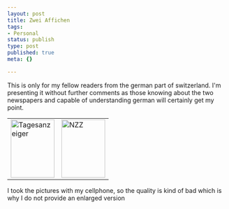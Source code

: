 ```yaml
---
layout: post
title: Zwei Affichen
tags:
- Personal
status: publish
type: post
published: true
meta: {}

---
```

<p>This is only for my fellow readers from the german part of switzerland. I'm presenting it without further comments as those knowing about the two newspapers and capable of understanding german will certainly get my point.</p>
<table border="0" cellspacing="5" cellpadding="0" align="center">
<tr>
  <td><img alt="Tagesanzeiger" src="http://www.gnegg.ch/archives/ta.jpg" width="100" height="133" /></td>
  <td><img alt="NZZ" src="http://www.gnegg.ch/archives/nzz.jpg" width="100" height="133" /></td>
</table>
<p>I took the pictures with my cellphone, so the quality is kind of bad which is why I do not provide an enlarged version</p>
